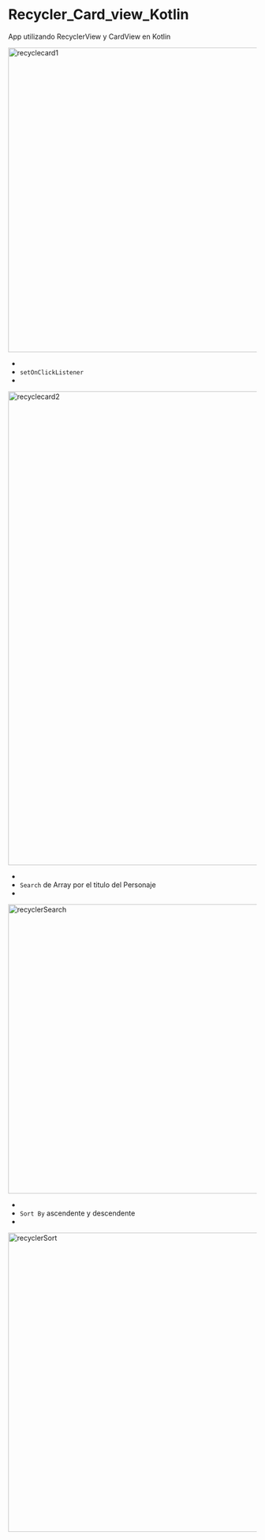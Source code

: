 # Recycler_Card_view_Kotlin
App utilizando RecyclerView y CardView en Kotlin

<img width="616" alt="recyclecard1" src="https://user-images.githubusercontent.com/66187218/85619084-21388f00-b638-11ea-80fe-e3cec5aa28bc.png">

-
- `setOnClickListener`
-

<img width="958" alt="recyclecard2" src="https://user-images.githubusercontent.com/66187218/85619102-272e7000-b638-11ea-8715-3f2848790b4a.png">

-
- `Search` de Array por el titulo del Personaje 
-

<img width="585" alt="recyclerSearch" src="https://user-images.githubusercontent.com/66187218/85619113-2e557e00-b638-11ea-9054-6e9ab6a94688.png">

-
- `Sort By` ascendente y descendente
-

<img width="605" alt="recyclerSort" src="https://user-images.githubusercontent.com/66187218/85619122-331a3200-b638-11ea-9b32-371b23bddf88.png">
